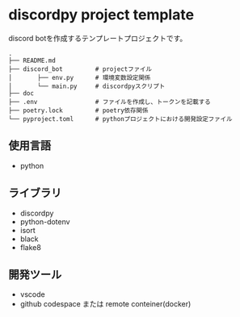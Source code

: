 # discordpy project template

discord botを作成するテンプレートプロジェクトです。

```text
.
├── README.md
├── discord_bot         # projectファイル
│       ├── env.py      # 環境変数設定関係
│       └── main.py     # discordpyスクリプト
├── doc
├── .env                # ファイルを作成し、トークンを記載する
├── poetry.lock         # poetry依存関係
└── pyproject.toml      # pythonプロジェクトにおける開発設定ファイル
```

## 使用言語
- python

## ライブラリ
- discordpy
- python-dotenv
- isort
- black
- flake8

## 開発ツール
- vscode
- github codespace または remote conteiner(docker)

